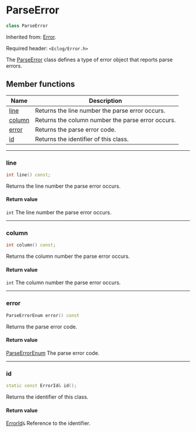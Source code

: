 # ParseError

```c++
class ParseError
```

Inherited from: [Error](Error.md).

Required header: `<Eclog/Error.h>`

The [ParseError](ParseError.md) class defines a type of error object that reports parse errors.

## Member functions

| Name | Description |
| ---- | ---- |
| [line](#line) | Returns the line number the parse error occurs. |
| [column](#column) | Returns the column number the parse error occurs. |
| [error](#error) | Returns the parse error code. |
| [id](#id) | Returns the identifier of this class. |

* * *

### line

```c++
int line() const;
```

Returns the line number the parse error occurs.

#### Return value

`int` The line number the parse error occurs.

* * *

### column

```c++
int column() const;
```

Returns the column number the parse error occurs.

#### Return value

`int` The column number the parse error occurs.

* * *

### error

```c++
ParseErrorEnum error() const
```

Returns the parse error code.

#### Return value

[ParseErrorEnum](ParseErrorEnum.md) The parse error code.

* * *

### id

```c++
static const ErrorId& id();
```

Returns the identifier of this class.

#### Return value

[ErrorId](ErrorId.md)`&` Reference to the identifier.


